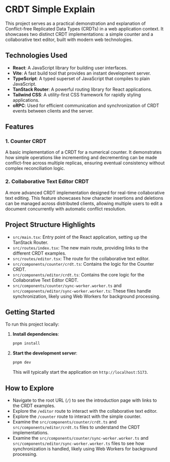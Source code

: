 # CRDT Simple Explain

This project serves as a practical demonstration and explanation of Conflict-free Replicated Data Types (CRDTs) in a web application context. It showcases two distinct CRDT implementations: a simple counter and a collaborative text editor, built with modern web technologies.

## Technologies Used

*   **React**: A JavaScript library for building user interfaces.
*   **Vite**: A fast build tool that provides an instant development server.
*   **TypeScript**: A typed superset of JavaScript that compiles to plain JavaScript.
*   **TanStack Router**: A powerful routing library for React applications.
*   **Tailwind CSS**: A utility-first CSS framework for rapidly styling applications.
*   **oRPC**: Used for efficient communication and synchronization of CRDT events between clients and the server.

## Features

### 1. Counter CRDT

A basic implementation of a CRDT for a numerical counter. It demonstrates how simple operations like incrementing and decrementing can be made conflict-free across multiple replicas, ensuring eventual consistency without complex reconciliation logic.

### 2. Collaborative Text Editor CRDT

A more advanced CRDT implementation designed for real-time collaborative text editing. This feature showcases how character insertions and deletions can be managed across distributed clients, allowing multiple users to edit a document concurrently with automatic conflict resolution.

## Project Structure Highlights

*   `src/main.tsx`: Entry point of the React application, setting up the TanStack Router.
*   `src/routes/index.tsx`: The new main route, providing links to the different CRDT examples.
*   `src/routes/editor.tsx`: The route for the collaborative text editor.
*   `src/components/counter/crdt.ts`: Contains the logic for the Counter CRDT.
*   `src/components/editor/crdt.ts`: Contains the core logic for the Collaborative Text Editor CRDT.
*   `src/components/counter/sync-worker.worker.ts` and `src/components/editor/sync-worker.worker.ts`: These files handle synchronization, likely using Web Workers for background processing.

## Getting Started

To run this project locally:

1.  **Install dependencies**:
    ```bash
    pnpm install
    ```
2.  **Start the development server**:
    ```bash
    pnpm dev
    ```
    This will typically start the application on `http://localhost:5173`.

## How to Explore

*   Navigate to the root URL (`/`) to see the introduction page with links to the CRDT examples.
*   Explore the `/editor` route to interact with the collaborative text editor.
*   Explore the `/counter` route to interact with the simple counter.
*   Examine the `src/components/counter/crdt.ts` and `src/components/editor/crdt.ts` files to understand the CRDT implementations.
*   Examine the `src/components/counter/sync-worker.worker.ts` and `src/components/editor/sync-worker.worker.ts` files to see how synchronization is handled, likely using Web Workers for background processing.
